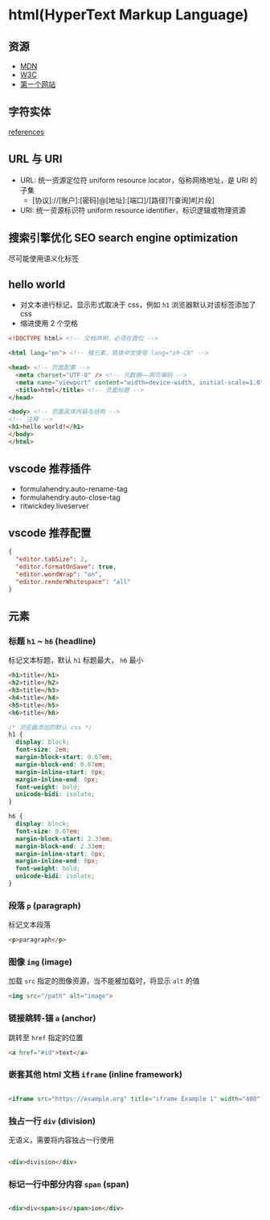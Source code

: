 # html(HyperText Markup Language)

## 资源

- [MDN](https://developer.mozilla.org/en-US/)
- [W3C](https://www.w3.org)
- [第一个网站](https://info.cern.ch/hypertext/WWW/TheProject.html)

## 字符实体

[references](https://developer.mozilla.org/en-US/docs/Glossary/Entity)

## URL 与 URI

- URL: 统一资源定位符 uniform resource locator，俗称网络地址，是 URI 的子集
  - \[协议]://[账户]:[密码]@[地址]:[端口]/[路径]?[查询]#[片段]
- URI: 统一资源标识符 uniform resource identifier，标识逻辑或物理资源

## 搜索引擎优化 SEO search engine optimization

尽可能使用语义化标签

## hello world

- 对文本进行标记，显示形式取决于 css，例如 `h1` 浏览器默认对该标签添加了 css
- 缩进使用 2 个空格

```html
<!DOCTYPE html> <!-- 文档声明，必须在首位 -->

<html lang="en"> <!-- 根元素，简体中文使用 lang="zh-CN" -->

<head> <!-- 页面配置 -->
  <meta charset="UTF-8" /> <!-- 元数据——网页编码 -->
  <meta name="viewport" content="width=device-width, initial-scale=1.0" /> <!-- 元数据——视图宽度与缩放比例 -->
  <title>html</title> <!-- 页面标题 -->
</head>

<body> <!-- 页面具体内容与结构 -->
<!-- 注释 -->
<h1>hello world!</h1>
</body>
</html>
```

## vscode 推荐插件

- formulahendry.auto-rename-tag
- formulahendry.auto-close-tag
- ritwickdey.liveserver

## vscode 推荐配置

```json
{
  "editor.tabSize": 2,
  "editor.formatOnSave": true,
  "editor.wordWrap": "on",
  "editor.renderWhitespace": "all"
}
```

## 元素

### 标题 `h1` ~ `h6` (headline)

标记文本标题，默认 `h1` 标题最大， `h6` 最小

```html
<h1>title</h1>
<h2>title</h2>
<h3>title</h3>
<h4>title</h4>
<h5>title</h5>
<h6>title</h6>
```

```css
/* 浏览器添加的默认 css */
h1 {
  display: block;
  font-size: 2em;
  margin-block-start: 0.67em;
  margin-block-end: 0.67em;
  margin-inline-start: 0px;
  margin-inline-end: 0px;
  font-weight: bold;
  unicode-bidi: isolate;
}

h6 {
  display: block;
  font-size: 0.67em;
  margin-block-start: 2.33em;
  margin-block-end: 2.33em;
  margin-inline-start: 0px;
  margin-inline-end: 0px;
  font-weight: bold;
  unicode-bidi: isolate;
}
```

### 段落 `p` (paragraph)

标记文本段落

```html
<p>paragraph</p>
```

### 图像 `img` (image)

加载 `src` 指定的图像资源，当不能被加载时，将显示 `alt` 的值

```html
<img src="/path" alt="image">
```

### 链接跳转-锚 `a` (anchor)

跳转至 `href` 指定的位置

```html
<a href="#id">text</a>
```

### 嵌套其他 html 文档 `iframe` (inline framework)

```html

<iframe src="https://example.org" title="iframe Example 1" width="400" height="300"></iframe>
```

### 独占一行 `div` (division)

无语义，需要将内容独占一行使用

```html

<div>division</div>
```

### 标记一行中部分内容 `span` (span)

```html

<div>div<span>is</span>ion</div>
```
